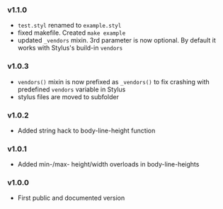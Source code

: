 ### v1.1.0

- `test.styl` renamed to `example.styl`
- fixed makefile. Created `make example`
- updated `_vendors` mixin. 3rd parameter is now optional. By default it works with Stylus's build-in `vendors`

### v1.0.3

- `vendors()` mixin is now prefixed as `_vendors()` to fix crashing with predefined `vendors` variable in Stylus
- stylus files are moved to subfolder

### v1.0.2

- Added string hack to body-line-height function

### v1.0.1

- Added min-/max- height/width overloads in body-line-heights

### v1.0.0

- First public and documented version